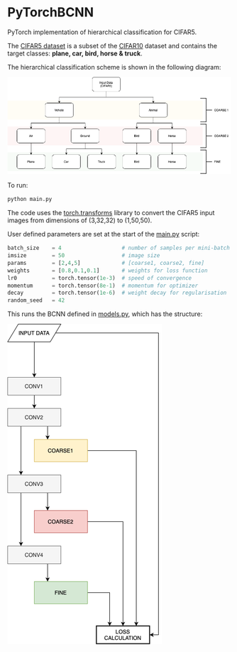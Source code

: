 # PyTorchBCNN
PyTorch implementation of hierarchical classification for CIFAR5. 


The [CIFAR5 dataset](./cifar5.py) is a subset of the [CIFAR10](https://www.cs.toronto.edu/~kriz/cifar.html) dataset and contains the target classes: **plane, car, bird, horse & truck**. 

The hierarchical classification scheme is shown in the following diagram:

![](/media/CIFAR5.png)

To run:

```python
python main.py
```

The code uses the [torch.transforms]() library to convert the CIFAR5 input images from dimensions of (3,32,32) to (1,50,50).

User defined parameters are set at the start of the [main.py](./main.py) script:

```python
batch_size    = 4                   # number of samples per mini-batch
imsize        = 50                  # image size
params        = [2,4,5]             # [coarse1, coarse2, fine]
weights       = [0.8,0.1,0.1]       # weights for loss function
lr0           = torch.tensor(1e-3)  # speed of convergence
momentum      = torch.tensor(8e-1)  # momentum for optimizer
decay         = torch.tensor(1e-6)  # weight decay for regularisation
random_seed   = 42
```

This runs the BCNN defined in [models.py](./models.py), which has the structure:

![](/media/BCNN.png)
